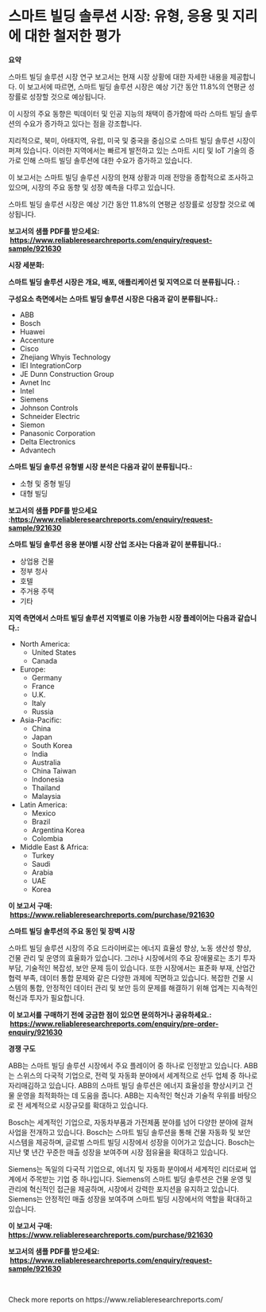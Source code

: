 <p><h1>스마트 빌딩 솔루션 시장: 유형, 응용 및 지리에 대한 철저한 평가</h1></p><p><strong>요약</strong></p>
<p><p>스마트 빌딩 솔루션 시장 연구 보고서는 현재 시장 상황에 대한 자세한 내용을 제공합니다. 이 보고서에 따르면, 스마트 빌딩 솔루션 시장은 예상 기간 동안 11.8%의 연평균 성장률로 성장할 것으로 예상됩니다.</p><p>이 시장의 주요 동향은 빅데이터 및 인공 지능의 채택이 증가함에 따라 스마트 빌딩 솔루션의 수요가 증가하고 있다는 점을 강조합니다.</p><p>지리적으로, 북미, 아태지역, 유럽, 미국 및 중국을 중심으로 스마트 빌딩 솔루션 시장이 퍼져 있습니다. 이러한 지역에서는 빠르게 발전하고 있는 스마트 시티 및 IoT 기술의 증가로 인해 스마트 빌딩 솔루션에 대한 수요가 증가하고 있습니다.</p><p>이 보고서는 스마트 빌딩 솔루션 시장의 현재 상황과 미래 전망을 종합적으로 조사하고 있으며, 시장의 주요 동향 및 성장 예측을 다루고 있습니다.</p><p>스마트 빌딩 솔루션 시장은 예상 기간 동안 11.8%의 연평균 성장률로 성장할 것으로 예상됩니다.</p></p>
<p><strong>보고서의 샘플 PDF를 받으세요: &nbsp;<a href="https://www.reliableresearchreports.com/enquiry/request-sample/921630">https://www.reliableresearchreports.com/enquiry/request-sample/921630</a></strong></p>
<p><strong>시장 세분화:</strong></p>
<p><strong> 스마트 빌딩 솔루션 시장은 개요, 배포, 애플리케이션 및 지역으로 더 분류됩니다. :</strong></p>
<p><strong>구성요소 측면에서는 스마트 빌딩 솔루션 시장은 다음과 같이 분류됩니다.:</strong></p>
<p><ul><li>ABB</li><li>Bosch</li><li>Huawei</li><li>Accenture</li><li>Cisco</li><li>Zhejiang Whyis Technology</li><li>IEI IntegrationCorp</li><li>JE Dunn Construction Group</li><li>Avnet Inc</li><li>Intel</li><li>Siemens</li><li>Johnson Controls</li><li>Schneider Electric</li><li>Siemon</li><li>Panasonic Corporation</li><li>Delta Electronics</li><li>Advantech</li></ul></p>
<p><strong> 스마트 빌딩 솔루션 유형별 시장 분석은 다음과 같이 분류됩니다.:</strong></p>
<p><ul><li>소형 및 중형 빌딩</li><li>대형 빌딩</li></ul></p>
<p><strong>보고서의 샘플 PDF를 받으세요 :<a href="https://www.reliableresearchreports.com/enquiry/request-sample/921630">https://www.reliableresearchreports.com/enquiry/request-sample/921630</a></strong></p>
<p><strong> 스마트 빌딩 솔루션 응용 분야별 시장 산업 조사는 다음과 같이 분류됩니다.:</strong></p>
<p><ul><li>상업용 건물</li><li>정부 청사</li><li>호텔</li><li>주거용 주택</li><li>기타</li></ul></p>
<p><strong>지역 측면에서 스마트 빌딩 솔루션 지역별로 이용 가능한 시장 플레이어는 다음과 같습니다.:</strong></p>
<p><ul>
    <li>
        North America:
        <ul>
            <li>United States</li>
            <li>Canada</li>
        </ul>
    </li>
    <li>
        Europe:
        <ul>
            <li>Germany</li>
            <li>France</li>
            <li>U.K.</li>
            <li>Italy</li>
            <li>Russia</li>
        </ul>
    </li>
    <li>
        Asia-Pacific:
        <ul>
            <li>China</li>
            <li>Japan</li>
            <li>South Korea</li>
            <li>India</li>
            <li>Australia</li>
            <li>China Taiwan</li>
            <li>Indonesia</li>
            <li>Thailand</li>
            <li>Malaysia</li>
        </ul>
    </li>
    <li>
        Latin America:
        <ul>
            <li>Mexico</li>
            <li>Brazil</li>
            <li>Argentina Korea</li>
            <li>Colombia</li>
        </ul>
    </li>
    <li>
        Middle East & Africa:
        <ul>
            <li>Turkey</li>
            <li>Saudi</li>
            <li>Arabia</li>
            <li>UAE</li>
            <li>Korea</li>
        </ul>
    </li>
    </ul></p>
<p><strong>이 보고서 구매: &nbsp;<a href="https://www.reliableresearchreports.com/purchase/921630">https://www.reliableresearchreports.com/purchase/921630</a></strong></p>
<p><strong>스마트 빌딩 솔루션의 주요 동인 및 장벽 시장</strong></p>
<p><p>스마트 빌딩 솔루션 시장의 주요 드라이버로는 에너지 효율성 향상, 노동 생산성 향상, 건물 관리 및 운영의 효율화가 있습니다. 그러나 시장에서의 주요 장애물로는 초기 투자 부담, 기술적인 복잡성, 보안 문제 등이 있습니다. 또한 시장에서는 표준화 부재, 산업간 협력 부족, 데이터 통합 문제와 같은 다양한 과제에 직면하고 있습니다. 복잡한 건물 시스템의 통합, 안정적인 데이터 관리 및 보안 등의 문제를 해결하기 위해 업계는 지속적인 혁신과 투자가 필요합니다.</p></p>
<p><strong>이 보고서를 구매하기 전에 궁금한 점이 있으면 문의하거나 공유하세요.: &nbsp;<a href="https://www.reliableresearchreports.com/enquiry/pre-order-enquiry/921630">https://www.reliableresearchreports.com/enquiry/pre-order-enquiry/921630</a></strong></p>
<p><strong>경쟁 구도</strong></p>
<p><p>ABB는 스마트 빌딩 솔루션 시장에서 주요 플레이어 중 하나로 인정받고 있습니다. ABB는 스위스의 다국적 기업으로, 전력 및 자동화 분야에서 세계적으로 선두 업체 중 하나로 자리매김하고 있습니다. ABB의 스마트 빌딩 솔루션은 에너지 효율성을 향상시키고 건물 운영을 최적화하는 데 도움을 줍니다. ABB는 지속적인 혁신과 기술적 우위를 바탕으로 전 세계적으로 시장규모를 확대하고 있습니다.</p><p>Bosch는 세계적인 기업으로, 자동차부품과 가전제품 분야를 넘어 다양한 분야에 걸쳐 사업을 전개하고 있습니다. Bosch는 스마트 빌딩 솔루션을 통해 건물 자동화 및 보안 시스템을 제공하며, 글로벌 스마트 빌딩 시장에서 성장을 이어가고 있습니다. Bosch는 지난 몇 년간 꾸준한 매출 성장을 보여주며 시장 점유율을 확대하고 있습니다.</p><p>Siemens는 독일의 다국적 기업으로, 에너지 및 자동화 분야에서 세계적인 리더로써 업계에서 주목받는 기업 중 하나입니다. Siemens의 스마트 빌딩 솔루션은 건물 운영 및 관리에 혁신적인 접근을 제공하며, 시장에서 강력한 포지션을 유지하고 있습니다. Siemens는 안정적인 매출 성장을 보여주며 스마트 빌딩 시장에서의 역할을 확대하고 있습니다.</p></p>
<p><strong>이 보고서 구매: &nbsp; <a href="https://www.reliableresearchreports.com/purchase/921630">https://www.reliableresearchreports.com/purchase/921630</a></strong></p>
<p><strong>보고서의 샘플 PDF를 받으세요: &nbsp;<a href="https://www.reliableresearchreports.com/enquiry/request-sample/921630">https://www.reliableresearchreports.com/enquiry/request-sample/921630</a></strong><strong></strong></p>
<p>&nbsp;</p>
<p>Check more reports on https://www.reliableresearchreports.com/</p>
